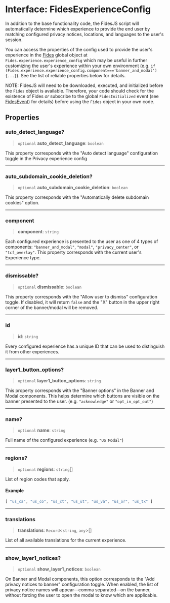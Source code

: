 # Interface: FidesExperienceConfig

In addition to the base functionality code, the FidesJS script will automatically
determine which experience to provide the end user by matching configured privacy
notices, locations, and languages to the user's session.

You can access the properties of the config used to provide the user's experience
in the [Fides](Fides.md) global object at `Fides.experience.experience_config` which may be
useful in further customizing the user's experience within your own environment
(e.g. `if (Fides.experience.experience_config.component==='banner_and_modal') {...}`).
See the list of reliable properties below for details.

NOTE: FidesJS will need to be downloaded, executed, and initialized before
the `Fides` object is available. Therefore, your code should check for the
existence of Fides *or* subscribe to the global `FidesInitialized` event (see
[FidesEvent](FidesEvent.md)) for details) before using the `Fides` object in your own code.

## Properties

### auto\_detect\_language?

> `optional` **auto\_detect\_language**: `boolean`

This property corresponds with the "Auto detect language" configuration toggle in the Privacy experience config

***

### auto\_subdomain\_cookie\_deletion?

> `optional` **auto\_subdomain\_cookie\_deletion**: `boolean`

This property corresponds with the "Automatically delete subdomain cookies" option.

***

### component

> **component**: `string`

Each configured experience is presented to the user as one of 4 types of components: `"banner_and_modal"`, `"modal"`, `"privacy_center"`, or `"tcf_overlay"`. This property corresponds with the current user's Experience type.

***

### dismissable?

> `optional` **dismissable**: `boolean`

This property corresponds with the "Allow user to dismiss"
configuration toggle. If disabled, it will return `false` and the "X"
button in the upper right corner of the banner/modal will be removed.

***

### id

> **id**: `string`

Every configured experience has a unique ID that can be used to
distinguish it from other experiences.

***

### layer1\_button\_options?

> `optional` **layer1\_button\_options**: `string`

This property corresponds with the "Banner options" in the Banner
and Modal components. This helps determine which buttons are visible
on the banner presented to the user. (e.g. `"acknowledge"` or `"opt_in_opt_out"`)

***

### name?

> `optional` **name**: `string`

Full name of the configured experience (e.g. `"US Modal"`)

***

### regions?

> `optional` **regions**: `string`[]

List of region codes that apply.

#### Example

```ts
[ "us_ca", "us_co", "us_ct", "us_ut", "us_va", "us_or", "us_tx" ]
```

***

### translations

> **translations**: `Record`\<`string`, `any`\>[]

List of all available translations for the current experience.

***

### show\_layer1\_notices?

> `optional` **show\_layer1\_notices**: `boolean`

On Banner and Modal components, this option corresponds to the "Add privacy notices to banner" configuration toggle. When enabled, the list of privacy notice names will appear&mdash;comma separated&mdash;on the banner, without forcing the user to open the modal to know which are applicable.
